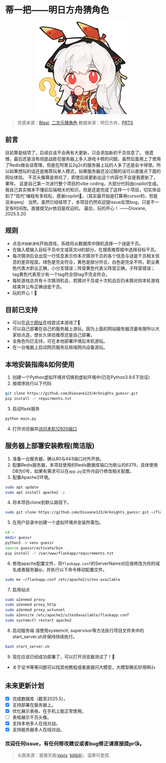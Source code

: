 # 蒂一把——明日方舟猜角色
<p align="center">
    <img src="static/image/115411988_p13.jpg" width="300"><br>
</p>

> 灵感来源：[Blast](https://blast.tv/counter-strikle), [二次元猜角色](https://anime-character-guessr.netlify.app/)
数据来源：明日方舟，[PRTS](https://prts.wiki)

## 前言
目前算是结项了，后续应该不会再有大更新，只会添加新的干员信息了。
很遗憾，最后还是没有彻底战胜在服务器上多人游戏卡顿的问题。虽然后面用上了使用了Redis做会话管理，但是在阿里云2g2c的服务器上玩的人多了还是会卡得很。所以如果想玩的话还是推荐玩单人模式，如果服务器还没过期的话可以直接点下面的网址体验。
干员头像算是弃坑了，即使后续更新出这个内容也不会是我更新了，果咩。
这是自己第一次进行整个项目的vibe coding，大部分代码由copilot生成。我自己其实根本不懂前后端相关的知识，但是还是完成了这样一个项目，切实体会到了“现代”编程有多轻松，感谢copilot🙏。（其实最开始是打算用cursor的，但是没米qwq）
当然，虽然已经结项了，本项目仍然欢迎提issue反馈bug，只是不一定有时间改。直接提交pr依旧是欢迎的。
最后，玩的开心！
——Dioxane, 2025.5.20
## 规则
- 点击`开始新游戏`开始游戏，系统将从数据库中随机选择一个谜底干员。
- 在输入框输入目标干员中文或英文id的部分，在搜索推荐框中选择目标干员。
- 每次猜测后会出现一行信息表示你本次猜测干员的各个信息与谜底干员相关信息的差异程度。绿色是完全符合，黄色是部分符合，白色是完全不符。职业黄色代表大职业正确，小分支错误；阵营黄色代表父阵营正确，子阵营错误；tag黄色代表至少有一个tag符合但tag不完全符合。
- 每轮游戏总共有十次猜测机会，若猜对干员或十次机会后仍未猜对则本轮游戏结束并公布正确谜底干员。
- 玩的开心！🧸

## 目前已支持
- 可以在[这个网址](https://guessr.parodydeepseek.news/)在线尝试本游戏了🎉
- 可以自己部署在自己的服务器上游玩。因为上面的网站服务器流量有限所以大家轻点造，想长久体验推荐还是自己部署。
- 全角色均已支持，可在本地部署环境后本机游玩。
- 在一台电脑上启动网页服务后局域网内设备游玩。


## 本地安装指南&如何使用
1. 创建一个Python虚拟环境并切换到虚拟环境中(已在Python3.9.6下验证)
2. 按顺序执行以下代码
```bash
git clone https://github.com/Dioxane123/Arknights_guessr.git
pip install -r requirments.txt
```
3. 启动flask服务
```bash
python main.py
```
4. 打开浏览器并[访问本机12920端口](locohost:12920)

## 服务器上部署安装教程(简洁版)
1. 准备一台服务器，确认80与443端口对外开放。
2. 配置Redis服务器，本项目使用的Redis数据库端口为默认的6379，具体使用DB为0号，如果有需求可以在`app.py`文件内自行修改相关配置。
3. 配置Apache2环境。
```bash
sudo apt update
sudo apt install apache2 -y
```
4. 将本项目clone到默认路径下。
```bash
sudo git clone https://github.com/Dioxane123/Arknights_guessr.git ~/flaskapp
```
5. 在用户目录中创建一个虚拟环境并安装所需包。
```bash
cd ~
mkdir guessr
python3 -m venv guessr
source guessr/activate/bin
pip install -r /var/www/flaskapp/requirements.txt
```
6. 修改apache配置文件，将`flaskapp.conf`的ServerName对应值修改为你的域名或者服务器ip，并执行以下命令移动配置文件。
```bash
sudo mv ~/flaskapp.conf /etc/apache2/sites-available
```
7. 启用站点
```bash
sudo a2enmod proxy
sudo a2enmod proxy_http
sudo a2enmod proxy_wstunnel
sudo a2ensite /etc/apache2/sites0available/flaskapp.conf
sudo systemctl restart apache2
```
8. 启动服务端
请使用systemctl, supervisor等方法执行项目文件夹中的start_server.sh并保持持续执行。
```bash
bash start_server.sh
```
9.  现在应该已经成功部署了，可以打开浏览器测试了！🥳
- 关于证书等等问题可以找其他教程或者直接问大模型，大模型确实好用啊👍

## 未来更新计划
- [x] 完成数据库（截至2025.5）。
- [x] 支持部署在服务器上。
- [x] 优化展示表格，在手机上能正常使用。
- [ ] 表格展示干员头像。
- [x] 支持本地多人在线对战。
- [x] 支持服务器多人在线对战。
### 欢迎任何issue，有任何修改建议或者bug修正请直接提pr😘。

> 头图来源：是屑天痕([pixiv](https://www.pixiv.net/users/80625765), [bilibili](https://space.bilibili.com/277914153))，温蒂可爱捏.
